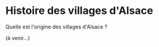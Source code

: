 # Histoire des villages d'Alsace

Quelle est l'origine des villages d'Alsace ?

(à venir...)

<!-- Ajouter lien vers le csv, graphique des premieres mentions, premiere mention ne veut pas dire origine du village. Beaucoup de villages ont une villa romaine, peut-etre est-ce l'origine. Parler des villages disparus, demographie, ... -->